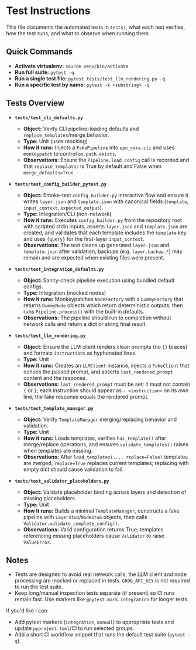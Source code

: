 # Test Instructions

This file documents the automated tests in `tests/`, what each test verifies, how the test runs, and what to observe when running them.

## Quick Commands
- **Activate virtualenv:** `source venv/bin/activate`
- **Run full suite:** `pytest -q`
- **Run a single test file:** `pytest tests/test_llm_rendering.py -q`
- **Run a specific test by name:** `pytest -k <substring> -q`

## Tests Overview

- **`tests/test_cli_defaults.py`**
  - **Object:** Verify CLI pipeline-loading defaults and `replace_templates`/merge behavior.
  - **Type:** Unit (uses mocking)
  - **How it runs:** Injects a `FakePipeline` into `epn_core.cli` and uses `monkeypatch` to control `os.path.exists`.
  - **Observations:** Ensure the `Pipeline.load_config` call is recorded and that `replace_templates` is True by default and False when `merge_defaults=True`.

- **`tests/test_config_builder_pytest.py`**
  - **Object:** Smoke-test `config_builder.py` interactive flow and ensure it writes `layer.json` and `template.json` with canonical fields (`template`, `input_context`, `expected_output`).
  - **Type:** Integration/CLI (non-network)
  - **How it runs:** Executes `config_builder.py` from the repository root with scripted stdin inputs, asserts `layer.json` and `template.json` are created, and validates that each template includes the `template` key and uses `{query}` for the first-layer `input_context`.
  - **Observations:** The test cleans up generated `layer.json` and `template.json` after validation; backups (e.g. `layer.backup.*`) may remain and are expected when existing files were present.

- **`tests/test_integration_defaults.py`**
  - **Object:** Sanity-check pipeline execution using bundled default configs.
  - **Type:** Integration (mocked nodes)
  - **How it runs:** Monkeypatches `NodeFactory` with a `DummyFactory` that returns `DummyNode` objects which return deterministic outputs, then runs `Pipeline.process()` with the built-in defaults.
  - **Observations:** The pipeline should run to completion without network calls and return a dict or string final result.

- **`tests/test_llm_rendering.py`**
  - **Object:** Ensure the LLM client renders clean prompts (no `{}` braces) and formats `instructions` as hyphenated lines.
  - **Type:** Unit
  - **How it runs:** Creates an `LLMClient` instance, injects a `FakeClient` that echoes the passed prompt, and asserts `last_rendered_prompt` content and the response.
  - **Observations:** `last_rendered_prompt` must be set; it must not contain `{` or `}`; each instruction should appear as `- <instruction>` on its own line; the fake response equals the rendered prompt.

- **`tests/test_template_manager.py`**
  - **Object:** Verify `TemplateManager` merging/replacing behavior and validation.
  - **Type:** Unit
  - **How it runs:** Loads templates, verifies `has_template()` after merge/replace operations, and ensures `validate_templates()` raises when templates are missing.
  - **Observations:** After `load_templates(..., replace=False)` templates are merged; `replace=True` replaces current templates; replacing with empty dict should cause validation to fail.

- **`tests/test_validator_placeholders.py`**
  - **Object:** Validate placeholder binding across layers and detection of missing placeholders.
  - **Type:** Unit
  - **How it runs:** Builds a minimal `TemplateManager`, constructs a fake pipeline with `LayerStub`/`NodeStub` objects, then calls `Validator.validate_complete_config()`.
  - **Observations:** Valid configuration returns True; templates referencing missing placeholders cause `Validator` to raise `ValueError`.

## Notes
- Tests are designed to avoid real network calls; the LLM client and node processing are mocked or replaced in tests. `GROQ_API_KEY` is not required to run the test suite.
- Keep long/manual inspection tests separate (if present) so CI runs remain fast. Use markers like `@pytest.mark.integration` for longer tests.

If you'd like I can:
- Add pytest markers (`integration`, `manual`) to appropriate tests and update `pyproject.toml`/CI to run selected groups.
- Add a short CI workflow snippet that runs the default test suite (`pytest -q`).
